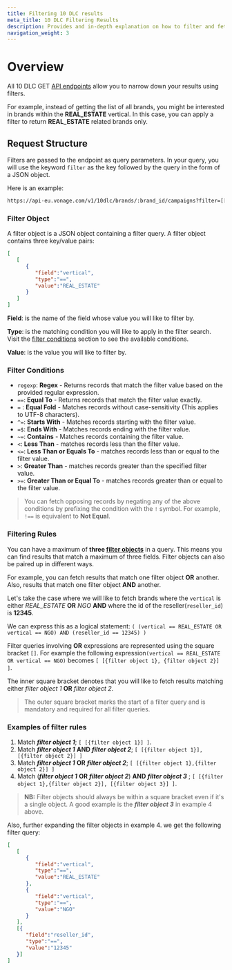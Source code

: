 ```yaml
---
title: Filtering 10 DLC results
meta_title: 10 DLC Filtering Results 
description: Provides and in-depth explanation on how to filter and fetch results containing specific keyword combinations. 
navigation_weight: 3
---
```


# Overview

All 10 DLC GET [API endpoints](/api/10dlc) allow you to narrow down your results using filters.

For example, instead of getting the list of all brands, you might be interested in brands within the **REAL_ESTATE** vertical. In this case, you can apply a filter to return **REAL_ESTATE** related brands only. 

## Request Structure
Filters are passed to the endpoint as query parameters. In your query, you will use the keyword `filter` as the key followed by the query in the form of a JSON object.

Here is an example:

```sh
https://api-eu.vonage.com/v1/10dlc/brands/:brand_id/campaigns?filter=[[{"field":"vertical","type":"==","value":"REAL_ESTATE"}]]
```

### Filter Object 
A filter object is a JSON object containing a filter query. A filter object contains three key/value pairs:

```json
[
   [
      {
         "field":"vertical",
         "type":"==",
         "value":"REAL_ESTATE"
      }
   ]
]
```

**Field**: is the name of the field whose value you will like to filter by.

**Type**: is the matching condition you will like to apply in the filter search. Visit the [filter conditions](#filter-conditions) section to see the available conditions.

**Value**: is the value you will like to filter by. 

### Filter Conditions

- `regexp`: **Regex** - Returns records that match the filter value based on the provided regular expression.
- `==`: **Equal To** - Returns records that match the filter value exactly.
- `=` : **Equal Fold** - Matches records without case-sensitivity (This applies to UTF-8 characters).
- `^=`: **Starts With** - Matches records starting with the filter value.
- `=$`: **Ends With** - Matches records ending with the filter value.
- `~=`: **Contains** - Matches records containing the filter value.
- `<`: **Less Than** - matches records less than the filter value.
- `<=`: **Less Than or Equals To** - matches records less than or equal to the filter value.
- `>`: **Greater Than** - matches records greater than the specified filter value.
- `>=`: **Greater Than or Equal To** - matches records greater than or equal to the filter value.

> You can fetch opposing records by negating any of the above conditions by prefixing the condition with the `!` symbol. For example, `!==` is equivalent to **Not Equal**.

### Filtering Rules
You can have a maximum of **three [filter objects](#filter-object)** in a query. This means you can find results that match a maximum of three fields. Filter objects can also be paired up in different ways.

For example, you can fetch results that match one filter object **OR** another. Also, results that match one filter object **AND** another.


Let's take the case where we will like to fetch brands where the `vertical` is either *REAL_ESTATE* **OR** *NGO* **AND** where the id of the reseller(`reseller_id`) is **12345**.

We can express this as a logical statement: `( (vertical == REAL_ESTATE OR vertical == NGO) AND (reseller_id == 12345) )`

Filter queries involving **OR** expressions are represented using the square bracket `[]`. 
For example the following expression`(vertical == REAL_ESTATE OR vertical == NGO)` becomes `[ [{filter object 1}, {filter object 2}] ]`.

The inner square bracket denotes that you will like to fetch results matching either *filter object 1* **OR** *filter object 2*.

> The outer square bracket marks the start of a filter query and is mandatory and required for all filter queries.

### Examples of filter rules
1. Match ***filter object 1***; `[ [{filter object 1}] ]`.
2. Match ***filter object 1*** **AND** ***filter object 2***; `[ [{filter object 1}], [{filter object 2}] ]`
3. Match ***filter object 1*** **OR** ***filter object 2***;  `[ [{filter object 1},{filter object 2}] ]`
4. Match (***filter object 1*** **OR** ***filter object 2***) **AND** ***filter object 3*** ; `[ [{filter object 1},{filter object 2}], [{filter object 3}] ]`.

> **NB:** Filter objects should always be within a square bracket even if it's a single object. A good example is the ***filter object 3*** in example 4 above.

Also, further expanding the filter objects in example 4. we get the following filter query:

```json
[
   [
      {
         "field":"vertical",
         "type":"==",
         "value":"REAL_ESTATE"
      },
      {
         "field":"vertical",
         "type":"==",
         "value":"NGO"
      }
   ],
   [{
      "field":"reseller_id",
      "type":"==",
      "value":"12345"
   }]
]
```
